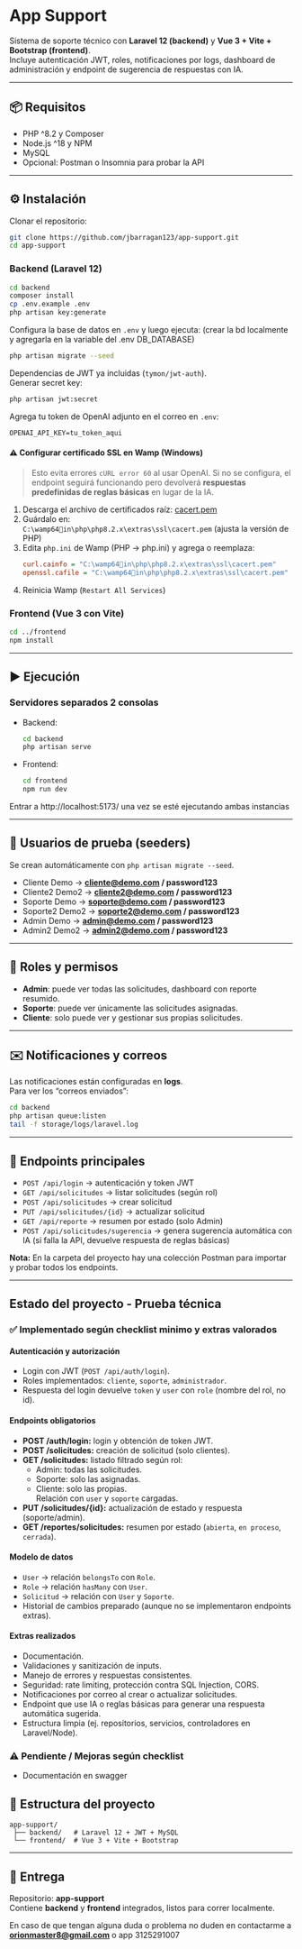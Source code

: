 # App Support

Sistema de soporte técnico con **Laravel 12 (backend)** y **Vue 3 + Vite + Bootstrap (frontend)**.  
Incluye autenticación JWT, roles, notificaciones por logs, dashboard de administración y endpoint de sugerencia de respuestas con IA.

---

## 📦 Requisitos

- PHP ^8.2 y Composer
- Node.js ^18 y NPM
- MySQL
- Opcional: Postman o Insomnia para probar la API

---

## ⚙️ Instalación

Clonar el repositorio:

```bash
git clone https://github.com/jbarragan123/app-support.git
cd app-support
```

### Backend (Laravel 12)

```bash
cd backend
composer install
cp .env.example .env
php artisan key:generate
```

Configura la base de datos en `.env` y luego ejecuta:
(crear la bd localmente y agregarla en la variable del .env DB_DATABASE)
```bash
php artisan migrate --seed
```

Dependencias de JWT ya incluidas (`tymon/jwt-auth`).  
Generar secret key:

```bash
php artisan jwt:secret
```

Agrega tu token de OpenAI adjunto en el correo en `.env`:

```env
OPENAI_API_KEY=tu_token_aqui
```

#### ⚠️ Configurar certificado SSL en Wamp (Windows)

> Esto evita errores `cURL error 60` al usar OpenAI. Si no se configura, el endpoint seguirá funcionando pero devolverá **respuestas predefinidas de reglas básicas** en lugar de la IA.

1. Descarga el archivo de certificados raíz: [cacert.pem](https://curl.se/ca/cacert.pem)  
2. Guárdalo en:  
   `C:\wamp64in\php\php8.2.x\extras\ssl\cacert.pem` (ajusta la versión de PHP)  
3. Edita `php.ini` de Wamp (PHP → php.ini) y agrega o reemplaza:  
   ```ini
   curl.cainfo = "C:\wamp64in\php\php8.2.x\extras\ssl\cacert.pem"
   openssl.cafile = "C:\wamp64in\php\php8.2.x\extras\ssl\cacert.pem"
   ```
4. Reinicia Wamp (`Restart All Services`)  


### Frontend (Vue 3 con Vite)

```bash
cd ../frontend
npm install
```

---

## ▶️ Ejecución

### Servidores separados 2 consolas

- Backend:  
  ```bash
  cd backend
  php artisan serve
  ```

- Frontend:  
  ```bash
  cd frontend
  npm run dev
  ```

Entrar a http://localhost:5173/ una vez se esté ejecutando ambas instancias

---

## 👥 Usuarios de prueba (seeders)

Se crean automáticamente con `php artisan migrate --seed`.

- Cliente Demo → **cliente@demo.com / password123**
- Cliente2 Demo2 → **cliente2@demo.com / password123**
- Soporte Demo → **soporte@demo.com / password123**
- Soporte2 Demo2 → **soporte2@demo.com / password123**
- Admin Demo → **admin@demo.com / password123**
- Admin2 Demo2 → **admin2@demo.com / password123**

---

## 🔐 Roles y permisos

- **Admin**: puede ver todas las solicitudes, dashboard con reporte resumido.  
- **Soporte**: puede ver únicamente las solicitudes asignadas.  
- **Cliente**: solo puede ver y gestionar sus propias solicitudes.

---

## ✉️ Notificaciones y correos

Las notificaciones están configuradas en **logs**.  
Para ver los “correos enviados”:

```bash
cd backend
php artisan queue:listen
tail -f storage/logs/laravel.log
```

---

## 📌 Endpoints principales

- `POST /api/login` → autenticación y token JWT  
- `GET /api/solicitudes` → listar solicitudes (según rol)  
- `POST /api/solicitudes` → crear solicitud  
- `PUT /api/solicitudes/{id}` → actualizar solicitud  
- `GET /api/reporte` → resumen por estado (solo Admin)  
- `POST /api/solicitudes/sugerencia` → genera sugerencia automática con IA (si falla la API, devuelve respuesta de reglas básicas)

**Nota:** En la carpeta del proyecto hay una colección Postman para importar y probar todos los endpoints.

---

## Estado del proyecto - Prueba técnica

### ✅ Implementado según checklist minimo y extras valorados

#### Autenticación y autorización
- Login con JWT (`POST /api/auth/login`).
- Roles implementados: `cliente`, `soporte`, `administrador`.
- Respuesta del login devuelve `token` y `user` con `role` (nombre del rol, no id).

#### Endpoints obligatorios
- **POST /auth/login:** login y obtención de token JWT.  
- **POST /solicitudes:** creación de solicitud (solo clientes).  
- **GET /solicitudes:** listado filtrado según rol:
  - Admin: todas las solicitudes.
  - Soporte: solo las asignadas.
  - Cliente: solo las propias.  
  Relación con `user` y `soporte` cargadas.
- **PUT /solicitudes/{id}:** actualización de estado y respuesta (soporte/admin).  
- **GET /reportes/solicitudes:** resumen por estado (`abierta`, `en proceso`, `cerrada`).

#### Modelo de datos
- `User` → relación `belongsTo` con `Role`.  
- `Role` → relación `hasMany` con `User`.  
- `Solicitud` → relación con `User` y `Soporte`.  
- Historial de cambios preparado (aunque no se implementaron endpoints extras).

#### Extras realizados

- Documentación.
- Validaciones y sanitización de inputs.
- Manejo de errores y respuestas consistentes.
- Seguridad: rate limiting, protección contra SQL Injection, CORS.
- Notificaciones por correo al crear o actualizar solicitudes.
- Endpoint que use IA o reglas básicas para generar una respuesta
automática sugerida.
- Estructura limpia (ej. repositorios, servicios, controladores en Laravel/Node).

### ⚠️ Pendiente / Mejoras según checklist

- Documentación en swagger

## 📂 Estructura del proyecto

```
app-support/
 ├── backend/   # Laravel 12 + JWT + MySQL
 └── frontend/  # Vue 3 + Vite + Bootstrap
```

---

## 🚀 Entrega

Repositorio: **app-support**  
Contiene **backend** y **frontend** integrados, listos para correr localmente.

En caso de que tengan alguna duda o problema no duden en contactarme a **orionmaster8@gmail.com** o app 3125291007
